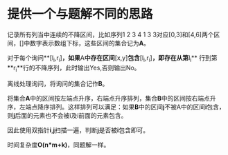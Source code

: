 # 提供一个与题解不同的思路

记录所有列当中连续的不降区间，比如序列1 2 3 4 1 3 3对应[0,3]和[4,6]两个区间，[]中数字表示数组下标，这些区间的集合记为**A**。

对于每个询问**[l<sub>i</sub>,r<sub>i</sub>]**，如果**A**中存在区间**[x,y]**包含**[l<sub>i</sub>,r<sub>i</sub>]**，即存在从第**l<sub>i</sub>** 行到第**r<sub>i</sub>**行的不降序列，此时输出Yes,否则输出No。

离线处理询问，将询问的集合记作**B**。

将集合**A**中的区间按左端点升序，右端点升序排列，集合**B**中的区间按右端点升序，左端点降序排列。这样排列可以满足：如果**B**中的区间**j**不被A中的区间**i**包含，则**j**后面的元素也不会被i及i前面的元素包含。

因此使用双指针**i**,**j**扫描一遍，判断**j**是否被**i**包含即可。

时间复杂度**O(n*m+k)**，同题解一样。
